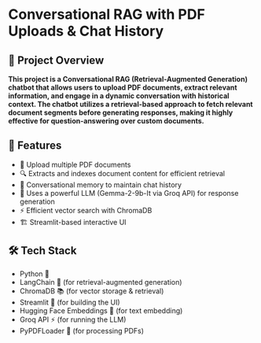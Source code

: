 # Conversational RAG with PDF Uploads & Chat History

## 📌 Project Overview

**This project is a Conversational RAG (Retrieval-Augmented Generation) chatbot that allows users to upload PDF documents, extract relevant information, and engage in a dynamic conversation with historical context. The chatbot utilizes a retrieval-based approach to fetch relevant document segments before generating responses, making it highly effective for question-answering over custom documents.**

## 🚀 Features

- 📂 Upload multiple PDF documents
- 🔍 Extracts and indexes document content for efficient retrieval
- 💬 Conversational memory to maintain chat history
- 🤖 Uses a powerful LLM (Gemma-2-9b-It via Groq API) for response generation
- ⚡ Efficient vector search with ChromaDB
- 🏗 Streamlit-based interactive UI
  

## 🛠️ Tech Stack

- Python 🐍
- LangChain 🔗 (for retrieval-augmented generation)
- ChromaDB 📚 (for vector storage & retrieval)
- Streamlit 🎨 (for building the UI)
- Hugging Face Embeddings 🧠 (for text embedding)
- Groq API ⚡ (for running the LLM)
- PyPDFLoader 📄 (for processing PDFs)
